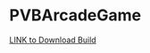 # PVBArcadeGame

[LINK to Download Build](https://www.mediafire.com/file/2c2410796gt4rw2/RisingDestinyPVB.zip/file)


